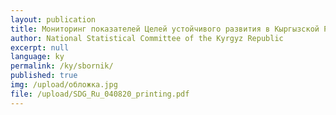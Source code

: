 ```yaml
---
layout: publication
title: Мониторинг показателей Целей устойчивого развития в Кыргызской Республике
author: National Statistical Committee of the Kyrgyz Republic
excerpt: null
language: ky
permalink: /ky/sbornik/
published: true
img: /upload/обложка.jpg
file: /upload/SDG_Ru_040820_printing.pdf
---
```

